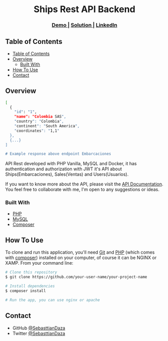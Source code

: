 <!-- Please update value in the {}  -->

<h1 align="center">Ships Rest API Backend</h1>

<div align="center">
  <h3>
    <a href="https://{https://ships-rest.herokuapp.com/}">
      Demo
    </a>
    <span> | </span>
    <a href="https://{[Repo](https://github.com/SebasttianDaza/APIRest-Back)}">
      Solution
    </a>
    <span> | </span>
    <a href="https://www.linkedin.com/in/sebasttiandaza/">
      LinkedIn
    </a>
  </h3>
</div>

<!-- TABLE OF CONTENTS -->

## Table of Contents

- [Table of Contents](#table-of-contents)
- [Overview](#overview)
  - [Built With](#built-with)
- [How To Use](#how-to-use)
- [Contact](#contact)

<!-- OVERVIEW -->

## Overview
```bash
[
  {
    "id": "1",
    "name": "Colombia SAS",
    "country": "Colombia",
    "continent": "South America",
    "coordinates": "1,1"
  },
  {...}
]

# Example response above endpoint Embarcaciones
```

API Rest developed with PHP Vanilla, MySQL and Docker, it has authentication and authorization with JWT it's API about Ships(Embarcaciones), Sales(Ventas) and Users(Usuarios).

If you want to know more about the API, please visit the [API Documentation](https://www.shipsrest.software/). You feel free to collaborate with me, I'm open to any suggestions or ideas.

### Built With

<!-- This section should list any major frameworks that you built your project using. Here are a few examples.-->

- [PHP](https://www.php.net/)
- [MySQL](https://www.mysql.com/)
- [Composer](https://getcomposer.org/)


## How To Use



<!-- Example: -->

To clone and run this application, you'll need [Git](https://git-scm.com) and [PHP](https://www.php.net/) (which comes with [composer](https://getcomposer.org/)) installed on your computer, of course it can be NGINX or XAMP. From your command line:

```bash
# Clone this repository
$ git clone https://github.com/your-user-name/your-project-name

# Install dependencies
$ composer install

# Run the app, you can use nginx or apache
```

## Contact

- GitHub [@SebasttianDaza](https://github.com/SebasttianDaza)
- Twitter [@SebasttianDaza](https://twitter.com/SebasttianDaza)